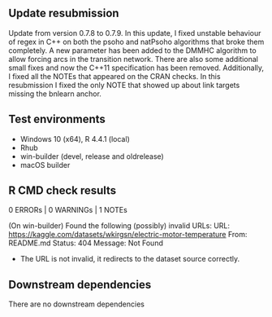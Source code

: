 ## Update resubmission
Update from version 0.7.8 to 0.7.9.  In this update, I fixed unstable behaviour of regex in C++ on both the psoho and natPsoho algorithms that broke them completely. A new parameter has been added to the DMMHC algorithm to allow forcing arcs in the transition network. There are also some additional small fixes and now the C++11 specification has been removed. Additionally, I fixed all the NOTEs that appeared on the CRAN checks. In this resubmission I fixed the only NOTE that showed up about link targets missing the bnlearn anchor.

## Test environments
* Windows 10 (x64), R 4.4.1 (local)
* Rhub
* win-builder (devel, release and oldrelease)
* macOS builder

## R CMD check results
0 ERRORs | 0 WARNINGs | 1 NOTEs

(On win-builder)
Found the following (possibly) invalid URLs:
  URL: https://kaggle.com/datasets/wkirgsn/electric-motor-temperature
    From: README.md
    Status: 404
    Message: Not Found
  
* The URL is not invalid, it redirects to the dataset source correctly.

## Downstream dependencies
There are no downstream dependencies
